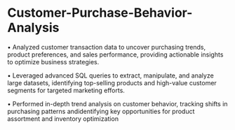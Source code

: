 # Customer-Purchase-Behavior-Analysis
• Analyzed customer transaction data to uncover purchasing trends, product preferences, and sales performance, providing actionable insights to optimize business strategies.

• Leveraged advanced SQL queries to extract, manipulate, and analyze large datasets, identifying top-selling products and high-value customer segments for targeted marketing efforts.

• Performed in-depth trend analysis on customer behavior, tracking shifts in purchasing patterns andidentifying key opportunities for product assortment and inventory optimization
